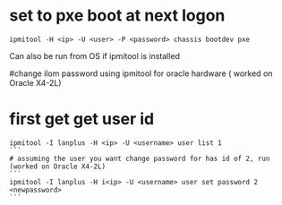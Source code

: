 # set to pxe boot at next logon
```
ipmitool -H <ip> -U <user> -P <password> chassis bootdev pxe
```
Can also be run from OS if ipmitool is installed 

#change ilom password using ipmitool for oracle hardware ( worked on Oracle X4-2L)
# first get get user id
````
ipmitool -I lanplus -H <ip> -U <username> user list 1
```
# assuming the user you want change password for has id of 2, run  (worked on Oracle X4-2L)
```
ipmitool -I lanplus -H i<ip> -U <username> user set password 2 <newpassword>
```
